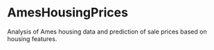 # AmesHousingPrices
Analysis of Ames housing data and prediction of sale prices based on housing features.
